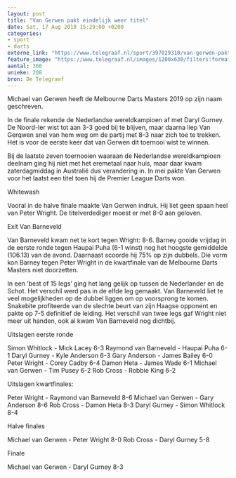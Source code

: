```yaml
---
layout: post
title: "Van Gerwen pakt eindelijk weer titel"
date: Sat, 17 Aug 2019 15:29:00 +0200
categories: 
- sport 
- darts 
externe_link: "https://www.telegraaf.nl/sport/397029310/van-gerwen-pakt-eindelijk-weer-titel"
feature_image: "https://www.telegraaf.nl/images/1200x630/filters:format(jpeg):quality(80)/cdn-kiosk-api.telegraaf.nl/14f05f3e-c0fc-11e9-b10a-02c309bc01c1.jpg"
aantal: 360
unieke: 208
bron: De Telegraaf
---
```


<p class="intro">Michael van Gerwen heeft de Melbourne Darts Masters 2019 op zijn naam geschreven.</p> <p>In de finale rekende de Nederlandse wereldkampioen af met Daryl Gurney. De Noord-Ier wist tot aan 3-3 goed bij te blijven, maar daarna liep Van Gerqwen snel van hem weg om de partij met 8-3 naar zich toe te trekken. Het is voor de eerste keer dat van Gerwen dit toernooi wist te winnen.</p><p>Bij de laatste zeven toernooien waaraan de Nederlandse wereldkampioen deelnam ging hij niet met het eremetaal naar huis, maar daar kwam zaterdagmiddag in Australië dus verandering in. In mei pakte Van Gerwen voor het laatst een titel toen hij de Premier League Darts won.</p><p>Whitewash</p><p>Vooral in de halve finale maakte Van Gerwen indruk. Hij liet geen spaan heel van Peter Wright. De titelverdediger moest er met 8-0 aan geloven.</p><p>Exit Van Barneveld</p><p>Van Barneveld kwam net te kort tegen Wright: 8-6. Barney gooide vrijdag in de eerste ronde tegen Haupai Puha (6-1 winst) nog het hoogste gemiddelde (106.13) van de avond. Daarnaast scoorde hij 75% op zijn dubbels. Die vorm kon Barney tegen Peter Wright in de kwartfinale van de Melbourne Darts Masters niet doorzetten.</p><p>In een ’best of 15 legs’ ging het lang gelijk op tussen de Nederlander en de Schot. Het verschil werd pas in de elfde leg gemaakt. Van Barneveld liet te veel mogelijkheden op de dubbel liggen om op voorsprong te komen. Snakebite profiteerde van de slechte beurt van zijn Haagse opponent en pakte op 7-5 definitief de leiding. Het verschil van twee legs gaf Wright niet meer uit handen, ook al kwam Van Barneveld nog dichtbij.</p><p>Uitslagen eerste ronde</p><p>Simon Whitlock - Mick Lacey 6-3
Raymond van Barneveld - Haupai Puha 6-1
Daryl Gurney - Kyle Anderson 6-3
Gary Anderson - James Bailey 6-0
Peter Wright - Corey Cadby 6-4
Damon Heta - James Wade 6-1
Michael van Gerwen - Tim Pusey 6-2
Rob Cross - Robbie King 6-2</p><p>Uitslagen kwartfinales:</p><p>Peter Wright - Raymond van Barneveld 8-6
Michael van Gerwen - Gary Anderson 8-6
Rob Cross - Damon Heta 8-3
Daryl Gurney - Simon Whitlock 8-4</p><p>Halve finales</p><p>Michael van Gerwen - Peter Wright 8-0
Rob Cross - Daryl Gurney 5-8</p><p>Finale</p><p>Michael van Gerwen - Daryl Gurney 8-3</p>
